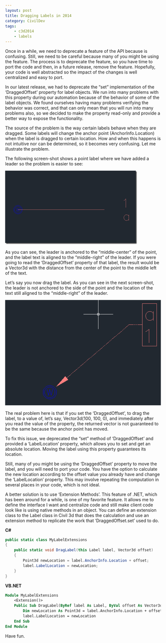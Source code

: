 ```yaml
---
layout: post
title: Dragging Labels in 2014
category: CivilDev
tags:
    - c3d2014
    - labels
---
```


Once in a while, we need to deprecate a feature of the API because is confusing. 
Still, we need to be careful because many of you might be using the feature. The 
process is to deprecate the feature, so you have time to port the code and then, 
in a future release, remove the feature. Hopefully, your code is well abstracted 
so the impact of the changes is well centralized and easy to port.

In our latest release, we had to deprecate the “set” implementation of the 
‘DraggedOffset’ property for label objects. We run into many problems with this 
property during our automation because of the behavior of some of the label 
objects. We found ourselves having many problems verifying the behavior was 
correct, and that can only mean that you will run into many problems also, so we 
decided to make the property read-only and provide a better way to expose the 
functionality.

The source of the problem is the way certain labels behave when they are dragged. 
Some labels will change the anchor point (AnchorInfo.Location) when the label is 
dragged to certain location. How and when this happens is not intuitive nor can 
be determined, so it becomes very confusing. Let me illustrate the problem.

The following screen-shot shows a point label where we have added a leader so the 
problem is easier to see:

![point label with leader](/img/2013/point_label_leader.png)

As you can see, the leader is anchored to the “middle-center” of the point, and 
the label text is aligned to the “middle-right” of the leader. If you were going 
to read the ‘DraggedOffset’ property of that label, the result would be a 
Vector3d with the distance from the center of the point to the middle left of 
the text.

Let’s say you now drag the label. As you can see in the next screen-shot, the 
leader is not anchored to the side of the point and the location of the text 
still aligned to the “middle-right” of the leader.

![point label dragged](/img/2013/point_label_dragged.png)

The real problem here is that if you set the ‘DraggedOffset’, to drag the label, 
to a value of, let’s say, Vector3d(100, 100, 0), and immediately after you read 
the value of the property, the returned vector is not guaranteed to be the same 
because the anchor point has moved.

To fix this issue, we deprecated the “set” method of ‘DraggedOffset’ and 
provided a ‘LabelLocation’ property, which allows you to set and get an absolute 
location. Moving the label using this property guarantees its location.

Still, many of you might be using the ‘DraggedOffset’ property to move the label, 
and you will need to port your code. You have the option to calculate the new 
location according to the offset value you already have and change the 
‘LabelLocation’ property. This may involve repeating the computation in several 
places in your code, which is not ideal.

A better solution is to use ‘Extension Methods’. This feature of .NET, which has 
been around for a while, is one of my favorite feature. It allows me to define 
the interface I want and centralize code and still make client code look like is 
using native methods in an object. You can define an extension class to the 
Label class in Civil 3d that does the calculation and use an extension method to 
replicate the work that ‘DraggedOffset.set’ used to do.

**C#**
```csharp
public static class MyLabelExtensions
{
    public static void DragLabel(this Label label, Vector3d offset)
    {
        Point3d newLocation = label.AnchorInfo.Location + offset;
        label.LabelLocation = newLocation;
    }
}
```

**VB.NET**
```vb
Module MyLabelExtensions
    <Extension()>
    Public Sub DragLabel(ByRef label As Label, ByVal offset As Vector3d)
        Dim newLocation As Point3d = label.AnchorInfo.Location + offset
        label.LabelLocation = newLocation
    End Sub
End Module
```

Have fun.

